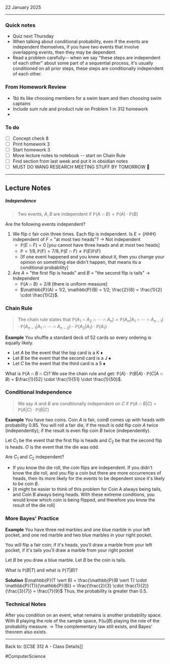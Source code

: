 22 January 2025

---
### Quick notes
- Quiz next Thursday
- When talking about conditional probability, even if the events are independent themselves, if you have two events that involve overlapping events, then they may be dependent.
- Read a problem carefully-- when we say "these steps are independent of each other" about some part of a sequential process, it's usually conditioned on all prior steps, these steps are conditionally independent of each other. 

### From Homework Review
- 1b) its like choosing members for a swim team and then choosing swim captains
- Include sum rule and product rule on Problem 1 in 312 homework
- 

### To do
- [ ] Concept check 8
- [ ] Print homework 3
- [ ] Start homework 3
- [ ] Move lecture notes to notebook -- start on Chain Rule
- [ ] Find section from last week and put it in obsidian notes
- [ ] MUST DO WANG RESEARCH MEETING STUFF BY TOMORROW 🔺 

---
## Lecture Notes

##### Independence
> Two events, $A, B$ are independent if $\mathbb{P}(A \cap B) = \mathbb{P}(A) \cdot \mathbb{P}(B)$

Are the following events independent?
1. We flip c fair coin three times. Each flip is independent. Is $E = \{ HHH \}$ independent of $F$ = "at most two heads"? -> Not independent
	- $\mathbb{P} (E \cap F) = 0$ [you cannot have three heads and at most two heads]
	- $\mathbb{P} = 1/8, \mathbb{P}(F) = 7/8, \mathbb{P}(E \cap F) \neq \mathbb{P}(E) \mathbb{P}(F)$
	- [If one event happened and you knew about it, then you change your opinion on something else didn't happen, that means its a conditional probability]
1. Are $A$ = "the first flip is heads" and $B$ = "the second flip is tails" -> Independent
	- $\mathbb{P}(A \cap B) = 2/8$ [there is uniform measure]
	- $\mathbb{P}(A) = 1/2, \mathbb{P}(B) = 1/2; \frac{2}{8} = \frac{1}{2} \cdot \frac{1}{2}$. 

### Chain Rule

>The chain rule states that $\mathbb{P}(A_1 \cap A_2 \cap \cdots \cap A_n) = \mathbb{P}(A_n \vert A_1 \cap \cdots \cap A_{n - 1}) \cdot \mathbb{P}(A_{n - 1} \vert A_1 \cap \cdots \cap A_{n - 2}) \cdots \mathbb{P}(A_2 \vert A_1) \cdot \mathbb{P}(A_1)$

**Example**
You shuffle a standard deck of 52 cards so every ordering is equally likely.
- Let $A$ be the event that the top card is a K ♦️
- Let $B$ be the event that the second card is a J ♠️
- Let $C$ be the event that the third card is a 5 ♠️

What is $\mathbb{P}(A \cap B \cap C)$?
We use the chain rule and get: $\mathbb{P}(A) \cdot \mathbb{P}(B \vert A) \cdot \mathbb{P}(C \vert A \cap B)$ = $\frac{1}{52} \cdot \frac{1}{51} \cdot \frac{1}{50}$. 

### Conditional Independence
>We say $A$ and $B$ are conditionally independent on $C$ if
>$\mathbb{P}(A \cap B \vert C) = \mathbb{P}(A \vert C) \cdot \mathbb{P}(B \vert C)$

**Example**
You have two coins. Coin $A$ is fair, coin$B$ comes up with heads with probability 0.85. You will roll a fair die, if the result is odd flip coin $A$ twice (independently); if the result is even flip coin $B$ twice (independently).

Let $C_1$ be the event that the first flip is heads and $C_2$ be that the second flip is heads. $O$ is the event that the die was odd. 

Are $C_1$ and $C_2$ independent?
- If you know the die roll, the coin flips are independent. If you didn't know the die roll, and you flip a coin but there are more occurrences of heads, then its more likely for the events to be dependent since it's likely to be coin $B$. 
- [it might be easier to think of this problem for Coin A always being tails, and Coin B always being heads. With these extreme conditions, you would know which coin is being flipped, and therefore you know the result of the die roll]

### More Bayes' Practice

**Example**
You have three red marbles and one blue marble in your left pocket, and one red marble and two blue marbles in your right pocket. 

You will flip a fair coin; if it's heads, you'll draw a marble from your left pocket, if it's tails you'll draw a marble from your right pocket

Let $B$ be you draw a blue marble. Let $B$ be the coin is tails.

What is $\mathbb{P}(B \vert T)$ and what is $\mathbb{P}(T \vert B)$?

**Solution**
$\mathbb{P}(T \vert B) = \frac{\mathbb{P}(B \vert T) \cdot \mathbb{P}(T)}{\mathbb{P}(B)} = \frac{\frac{2}{3} \cdot \frac{1}{2}}{\frac{3}{7}} = \frac{7}{9}$
Thus, the probability is greater than 0.5.


### Technical Notes
After you condition on an event, what remains is another probability space. 
With $B$ playing the role of the sample space, $\mathbb{P}(\omega \vert B)$ playing the role of the probability measure.
-> The complementary law still exists, and Bayes' theorem also exists. 

---
Back to: [[CSE 312 A - Class Details]]

#ComputerScience